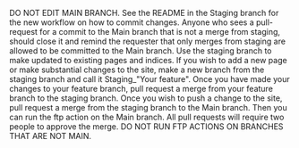 DO NOT EDIT MAIN BRANCH. See the README in the Staging branch for the new workflow on how to commit changes. Anyone who sees a pull-request for a commit to the Main branch that is not a merge from staging, should close it and remind the requester that only merges from staging are allowed to be committed to the Main branch. 
Use the staging branch to make updated to existing pages and indices. If you wish to add a new page or make substantial changes to the site, make a new branch from the staging branch and call it Staging_"Your feature". Once you have made your changes to your feature branch, pull request a merge from your feature branch to the staging branch. Once you wish to push a change to the site, pull request a merge from the staging branch to the Main branch. Then you can run the ftp action on the Main branch. All pull requests will require two people to approve the merge. DO NOT RUN FTP ACTIONS ON BRANCHES THAT ARE NOT MAIN.
